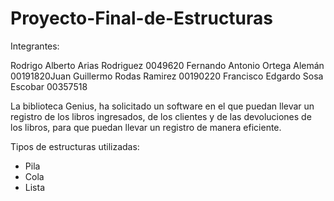 # Proyecto-Final-de-Estructuras

Integrantes: 
			
Rodrigo Alberto Arias Rodriguez 0049620
Fernando Antonio Ortega Alemán
00191820Juan Guillermo Rodas Ramirez 00190220
Francisco Edgardo Sosa Escobar 00357518

La biblioteca Genius, ha solicitado
un software en el que puedan llevar
un registro de los libros ingresados,
de los clientes y de las devoluciones
de los libros, para que puedan llevar
un registro de manera eficiente.

Tipos de estructuras utilizadas:
- Pila
- Cola
- Lista
